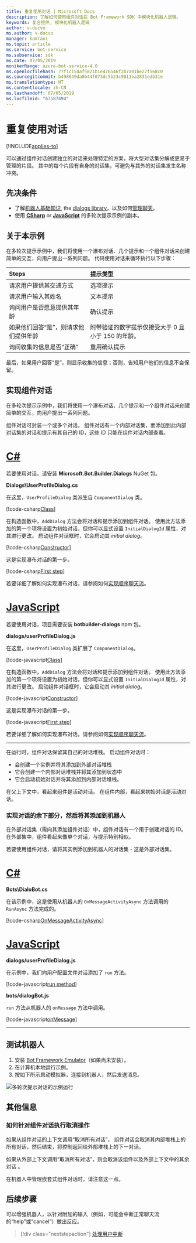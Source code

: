 ```yaml
---
title: 重复使用对话 | Microsoft Docs
description: 了解如何使用组件对话在 Bot Framework SDK 中模块化机器人逻辑。
keywords: 复合控件, 模块化机器人逻辑
author: v-ducvo
ms.author: v-ducvo
manager: kamrani
ms.topic: article
ms.service: bot-service
ms.subservice: sdk
ms.date: 07/05/2019
monikerRange: azure-bot-service-4.0
ms.openlocfilehash: 77f1c154af5821b1e476546f307a01be27f568c0
ms.sourcegitcommit: b498649da0b44f073dc5b23c9011ea2831edb31e
ms.translationtype: HT
ms.contentlocale: zh-CN
ms.lasthandoff: 07/05/2019
ms.locfileid: "67587494"
---
```

# <a name="reuse-dialogs"></a>重复使用对话

[!INCLUDE[applies-to](../includes/applies-to.md)]

可以通过组件对话创建独立的对话来处理特定的方案，将大型对话集分解成更易于管理的片段。 其中的每个片段有自身的对话集，可避免与其外的对话集发生名称冲突。

## <a name="prerequisites"></a>先决条件

- 了解[机器人基础知识][concept-basics], the [dialogs library][concept-dialogs]，以及如何[管理聊天][simple-flow]。
- 使用 [**CSharp**][cs-sample] or [**JavaScript**][js-sample] 的多轮次提示示例的副本。

## <a name="about-the-sample"></a>关于本示例

在多轮次提示示例中，我们将使用一个瀑布对话、几个提示和一个组件对话来创建简单的交互，向用户提出一系列问题。 代码使用对话来循环执行以下步骤：

| Steps        | 提示类型  |
|:-------------|:-------------|
| 请求用户提供其交通方式 | 选项提示 |
| 请求用户输入其姓名 | 文本提示 |
| 询问用户是否愿意提供其年龄 | 确认提示 |
| 如果他们回答“是”，则请求他们提供年龄  | 附带验证的数字提示仅接受大于 0 且小于 150 的年龄。 |
| 询问收集的信息是否“正确” | 重用确认提示 |

最后，如果用户回答“是”，则显示收集的信息；否则，告知用户他们的信息不会保留。

## <a name="implement-the-component-dialog"></a>实现组件对话

在多轮次提示示例中，我们将使用一个瀑布对话、几个提示和一个组件对话来创建简单的交互，向用户提出一系列问题。   

组件对话可封装一个或多个对话。 组件对话有一个内部对话集，而添加到此内部对话集的对话和提示有其自己的 ID，这些 ID 只能在组件对话内部查看。

# <a name="ctabcsharp"></a>[C#](#tab/csharp)

若要使用对话，请安装 **Microsoft.Bot.Builder.Dialogs** NuGet 包。

**Dialogs\UserProfileDialog.cs**

在这里，`UserProfileDialog` 类派生自 `ComponentDialog` 类。

[!code-csharp[Class](~/../botbuilder-samples/samples/csharp_dotnetcore/05.multi-turn-prompt/Dialogs/UserProfileDialog.cs?range=13)]

在构造函数中，`AddDialog` 方法会将对话和提示添加到组件对话。 使用此方法添加的第一个项将设置为初始对话，但你可以显式设置 `InitialDialogId` 属性，对其进行更改。 启动组件对话框时，它会启动其 _initial dialog_。

[!code-csharp[Constructor](~/../botbuilder-samples/samples/csharp_dotnetcore/05.multi-turn-prompt/Dialogs/UserProfileDialog.cs?range=17-42)]

这是实现瀑布对话的第一步。

[!code-csharp[First step](~/../botbuilder-samples/samples/csharp_dotnetcore/05.multi-turn-prompt/Dialogs/UserProfileDialog.cs?range=44-54)]

若要详细了解如何实现瀑布对话，请参阅如何[实现顺序聊天流](bot-builder-dialog-manage-complex-conversation-flow.md)。

# <a name="javascripttabjavascript"></a>[JavaScript](#tab/javascript)

若要使用对话，项目需要安装 **botbuilder-dialogs** npm 包。

**dialogs/userProfileDialog.js**

在这里，`UserProfileDialog` 类扩展了 `ComponentDialog`。

[!code-javascript[Class](~/../botbuilder-samples/samples/javascript_nodejs/05.multi-turn-prompt/dialogs/userProfileDialog.js?range=24)]

在构造函数中，`AddDialog` 方法会将对话和提示添加到组件对话。 使用此方法添加的第一个项将设置为初始对话，但你可以显式设置 `InitialDialogId` 属性，对其进行更改。 启动组件对话框时，它会启动其 _initial dialog_。

[!code-javascript[Constructor](~/../botbuilder-samples/samples/javascript_nodejs/05.multi-turn-prompt/dialogs/userProfileDialog.js?range=25-47)]

这是实现瀑布对话的第一步。

[!code-javascript[First step](~/../botbuilder-samples/samples/javascript_nodejs/05.multi-turn-prompt/dialogs/userProfileDialog.js?range=66-73)]

若要详细了解如何实现瀑布对话，请参阅如何[实现顺序聊天流](bot-builder-dialog-manage-complex-conversation-flow.md)。

---

在运行时，组件对话保留其自己的对话堆栈。 启动组件对话时：

- 会创建一个实例并将其添加到外部对话堆栈
- 它会创建一个内部对话堆栈并将其添加到状态中
- 它会启动初始对话并将其添加到内部对话堆栈。

在父上下文中，看起来组件是活动对话。 在组件内部，看起来初始对话是活动对话。

### <a name="implement-the-rest-of-the-dialog-and-add-it-to-the-bot"></a>实现对话的余下部分，然后将其添加到机器人

在外部对话集（需向其添加组件对话）中，组件对话有一个用于创建对话的 ID。 在外部集中，组件看起来像单个对话，与提示特别相似。

若要使用组件对话，请将其实例添加到机器人的对话集 - 这是外部对话集。

# <a name="ctabcsharp"></a>[C#](#tab/csharp)

**Bots\DialoBot.cs**

在该示例中，这是使用从机器人的 `OnMessageActivityAsync` 方法调用的 `RunAsync` 方法完成的。

[!code-csharp[OnMessageActivityAsync](~/../botbuilder-samples/samples/csharp_dotnetcore/05.multi-turn-prompt/Bots/DialogBot.cs?range=42-48)]

# <a name="javascripttabjavascript"></a>[JavaScript](#tab/javascript)

**dialogs/userProfileDialog.js**

在示例中，我们向用户配置文件对话添加了 `run` 方法。

[!code-javascript[run method](~/../botbuilder-samples/samples/javascript_nodejs/05.multi-turn-prompt/dialogs/userProfileDialog.js?range=55-64)]

**bots/dialogBot.js**

`run` 方法从机器人的 `onMessage` 方法中调用。

[!code-javascript[onMessage](~/../botbuilder-samples/samples/javascript_nodejs/05.multi-turn-prompt/bots/dialogBot.js?range=30-37)]

---

## <a name="to-test-the-bot"></a>测试机器人

1. 安装 [Bot Framework Emulator](https://aka.ms/bot-framework-emulator-readme)（如果尚未安装）。
1. 在计算机本地运行示例。
1. 按如下所示启动模拟器，连接到机器人，然后发送消息。

![多轮次提示对话的示例运行](../media/emulator-v4/multi-turn-prompt.png)

## <a name="additional-information"></a>其他信息

### <a name="how-cancellation-works-for-component-dialogs"></a>如何针对组件对话执行取消操作

如果从组件对话的上下文调用“取消所有对话”，  组件对话会取消其内部堆栈上的所有对话，然后结束，将控制返回给外部堆栈上的下一对话。

如果从外部上下文调用“取消所有对话”，则会取消该组件以及外部上下文中的其余对话  。

在机器人中管理嵌套式组件对话时，请注意这一点。

## <a name="next-steps"></a>后续步骤

可以增强机器人，以针对附加的输入（例如，可能会中断正常聊天流的“help”或“cancel”）做出反应。

> [!div class="nextstepaction"]
> [处理用户中断](bot-builder-howto-handle-user-interrupt.md)

<!-- Footnote-style links -->

[concept-basics]: bot-builder-basics.md
[concept-state]: bot-builder-concept-state.md
[concept-dialogs]: bot-builder-concept-dialog.md

[simple-flow]: bot-builder-dialog-manage-conversation-flow.md
[prompting]: bot-builder-prompts.md
[component-dialogs]: bot-builder-compositcontrol.md

[cs-sample]: https://aka.ms/cs-multi-prompts-sample
[js-sample]: https://aka.ms/js-multi-prompts-sample

